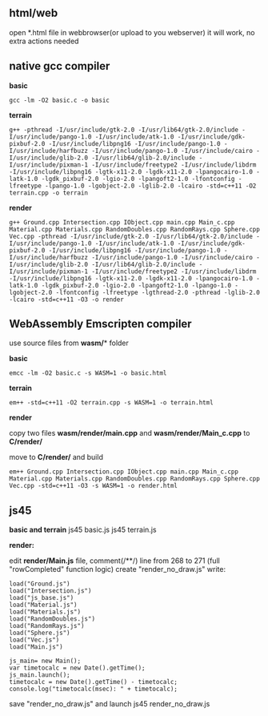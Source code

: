 html/web
--------------------

open *.html file in webbrowser(or upload to you webserver) it will work, no extra actions needed

native gcc compiler
--------------------

**basic**
```
gcc -lm -O2 basic.c -o basic
```
**terrain**
```
g++ -pthread -I/usr/include/gtk-2.0 -I/usr/lib64/gtk-2.0/include -I/usr/include/pango-1.0 -I/usr/include/atk-1.0 -I/usr/include/gdk-pixbuf-2.0 -I/usr/include/libpng16 -I/usr/include/pango-1.0 -I/usr/include/harfbuzz -I/usr/include/pango-1.0 -I/usr/include/cairo -I/usr/include/glib-2.0 -I/usr/lib64/glib-2.0/include -I/usr/include/pixman-1 -I/usr/include/freetype2 -I/usr/include/libdrm -I/usr/include/libpng16 -lgtk-x11-2.0 -lgdk-x11-2.0 -lpangocairo-1.0 -latk-1.0 -lgdk_pixbuf-2.0 -lgio-2.0 -lpangoft2-1.0 -lfontconfig -lfreetype -lpango-1.0 -lgobject-2.0 -lglib-2.0 -lcairo -std=c++11 -O2 terrain.cpp -o terrain
```
**render**
```
g++ Ground.cpp Intersection.cpp IObject.cpp main.cpp Main_c.cpp Material.cpp Materials.cpp RandomDoubles.cpp RandomRays.cpp Sphere.cpp Vec.cpp -pthread -I/usr/include/gtk-2.0 -I/usr/lib64/gtk-2.0/include -I/usr/include/pango-1.0 -I/usr/include/atk-1.0 -I/usr/include/gdk-pixbuf-2.0 -I/usr/include/libpng16 -I/usr/include/pango-1.0 -I/usr/include/harfbuzz -I/usr/include/pango-1.0 -I/usr/include/cairo -I/usr/include/glib-2.0 -I/usr/lib64/glib-2.0/include -I/usr/include/pixman-1 -I/usr/include/freetype2 -I/usr/include/libdrm -I/usr/include/libpng16 -lgtk-x11-2.0 -lgdk-x11-2.0 -lpangocairo-1.0 -latk-1.0 -lgdk_pixbuf-2.0 -lgio-2.0 -lpangoft2-1.0 -lpango-1.0 -lgobject-2.0 -lfontconfig -lfreetype -lgthread-2.0 -pthread -lglib-2.0 -lcairo -std=c++11 -O3 -o render
```
WebAssembly Emscripten compiler
--------------------

use source files from **wasm/*** folder

**basic**
```
emcc -lm -O2 basic.c -s WASM=1 -o basic.html
```
**terrain**
```
em++ -std=c++11 -O2 terrain.cpp -s WASM=1 -o terrain.html
```
**render**

copy two files **wasm/render/main.cpp** and **wasm/render/Main_c.cpp** to **C/render/**

move to **C/render/** and build
```
em++ Ground.cpp Intersection.cpp IObject.cpp main.cpp Main_c.cpp Material.cpp Materials.cpp RandomDoubles.cpp RandomRays.cpp Sphere.cpp Vec.cpp -std=c++11 -O3 -s WASM=1 -o render.html
```

js45 
--------------------

**basic and terrain**
js45 basic.js
js45 terrain.js



**render:**

edit **render/Main.js** file, comment(/**/) line from 268 to 271 (full "rowCompleted" function logic)
create "render_no_draw.js"
write:
```
load("Ground.js")
load("Intersection.js")
load("js_base.js")
load("Material.js")
load("Materials.js")
load("RandomDoubles.js")
load("RandomRays.js")
load("Sphere.js")
load("Vec.js")
load("Main.js")

js_main= new Main();
var timetocalc = new Date().getTime();
js_main.launch();
timetocalc = new Date().getTime() - timetocalc;
console.log("timetocalc(msec): " + timetocalc);
```
save "render_no_draw.js" and launch
js45 render_no_draw.js
